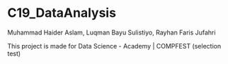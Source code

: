 # C19_DataAnalysis
Muhammad Haider Aslam,
Luqman Bayu Sulistiyo,
Rayhan Faris Jufahri

This project is made for Data Science - Academy | COMPFEST (selection test)
